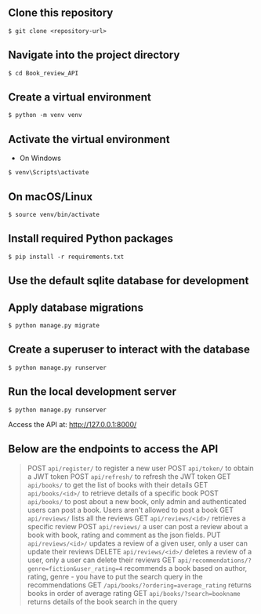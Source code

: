 ## Clone this repository

``$ git clone <repository-url>``

## Navigate into the project directory
  
``$ cd Book_review_API``

## Create a virtual environment
  
``$ python -m venv venv``

## Activate the virtual environment
- On Windows
  
``$ venv\Scripts\activate``

## On macOS/Linux
  
``$ source venv/bin/activate``

## Install required Python packages
  
``$ pip install -r requirements.txt``

## Use the default sqlite database for development

## Apply database migrations
  
``$ python manage.py migrate``

## Create a superuser to interact with the database

``$ python manage.py runserver``

## Run the local development server
  
``$ python manage.py runserver``

Access the API at: http://127.0.0.1:8000/

## Below are the endpoints to access the API

> POST `api/register/`  to register a new user
> POST `api/token/` to obtain a JWT token
> POST `api/refresh/` to refresh the JWT token
> GET `api/books/` to get the list of books with their details
> GET `api/books/<id>/` to retrieve details of a specific book
> POST `api/books/` to post about a new book, only admin and authenticated users can post a book. Users aren't allowed to post a book
> GET `api/reviews/` lists all the reviews
> GET `api/reviews/<id>/` retrieves a specific review
> POST `api/reviews/` a user can post a review about a book with book, rating and comment as the json fields.
> PUT `api/reviews/<id>/` updates a review of a given user, only a user can update their reviews
> DELETE `api/reviews/<id>/` deletes a review of a user, only a user can delete their reviews
> GET `api/recommendations/?genre=fiction&user_rating=4` recommends a book based on author, rating, genre - you have to put the search query in the recommendations
> GET `/api/books/?ordering=average_rating` returns books in order of average rating
> GET `api/books/?search=bookname` returns details of the book search in the query







